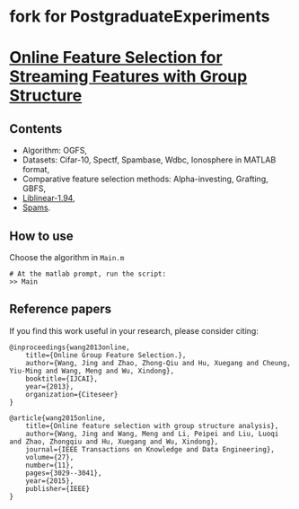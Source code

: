 # fork for PostgraduateExperiments

# [Online Feature Selection for Streaming Features with Group Structure](http://ieeexplore.ieee.org/abstract/document/7118201/)

## Contents

* Algorithm: OGFS,
* Datasets: Cifar-10, Spectf, Spambase, Wdbc, Ionosphere in MATLAB format,
* Comparative feature selection methods: Alpha-investing, Grafting, GBFS,
* [Liblinear-1.94](https://www.csie.ntu.edu.tw/~cjlin/liblinear/),
* [Spams](http://spams-devel.gforge.inria.fr/).

## How to use

Choose the algorithm in `Main.m`

```Shell
# At the matlab prompt, run the script:
>> Main
```

## Reference papers

If you find this work useful in your research, please consider citing:

```
@inproceedings{wang2013online,
    title={Online Group Feature Selection.},
    author={Wang, Jing and Zhao, Zhong-Qiu and Hu, Xuegang and Cheung, Yiu-Ming and Wang, Meng and Wu, Xindong},
    booktitle={IJCAI},
    year={2013},
    organization={Citeseer}
}
```
```
@article{wang2015online,
    title={Online feature selection with group structure analysis},
    author={Wang, Jing and Wang, Meng and Li, Peipei and Liu, Luoqi and Zhao, Zhongqiu and Hu, Xuegang and Wu, Xindong},
    journal={IEEE Transactions on Knowledge and Data Engineering},
    volume={27},
    number={11},
    pages={3029--3041},
    year={2015},
    publisher={IEEE}
}
```



